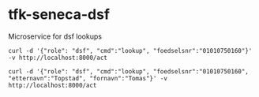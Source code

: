 # tfk-seneca-dsf
Microservice for dsf lookups

```curl -d '{"role": "dsf", "cmd":"lookup", "foedselsnr":"01010750160"}' -v http://localhost:8000/act```

```curl -d '{"role": "dsf", "cmd":"lookup", "foedselsnr":"01010750160", "etternavn":"Topstad", "fornavn":"Tomas"}' -v http://localhost:8000/act```
